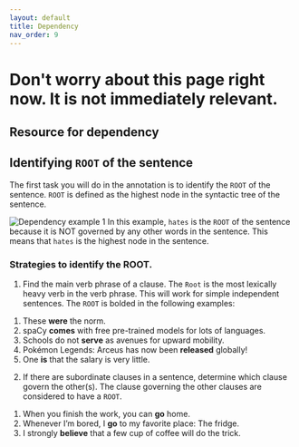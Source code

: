 ```yaml
---
layout: default
title: Dependency
nav_order: 9
---
```

# Don't worry about this page right now. It is not immediately relevant.

## Resource for dependency
## Identifying `ROOT` of the sentence
The first task you will do in the annotation is to identify the `ROOT` of the sentence. 
`ROOT` is defined as the highest node in the syntactic tree of the sentence.

![Dependency example 1](/figures/dep1.png)
In this example, `hates` is the `ROOT` of the sentence because it is NOT governed by any other words in the sentence. This means that `hates` is the highest node in the sentence.

### Strategies to identify the ROOT.

1) Find the main verb phrase of a clause. The `Root` is the most lexically heavy verb in the verb phrase. This will work for simple independent sentences. The `ROOT` is bolded in the following examples:
   
 1. These **were** the norm.
 2. spaCy **comes** with free pre-trained models for lots of languages.
 3. Schools do not **serve** as avenues for upward mobility.
 4. Pokémon Legends: Arceus has now been **released** globally! 
 5. One **is** that the salary is very little.

2) If there are subordinate clauses in a sentence, determine which clause govern the other(s). The clause governing the other clauses are considered to have a `ROOT`.

 1. When you finish the work, you can **go** home.
 2. Whenever I’m bored, I **go** to my favorite place: The fridge.
 3. I strongly **believe** that a few cup of coffee will do the trick.
